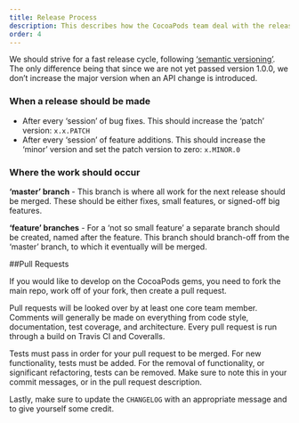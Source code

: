 ```yaml
---
title: Release Process
description: This describes how the CocoaPods team deal with the release process.
order: 4
---
```


We should strive for a fast release cycle, following [‘semantic versioning’](http://semver.org). The only difference being that since we are not yet passed version 1.0.0, we don’t increase the major version when an API change is introduced.

### When a release should be made

* After every ‘session’ of bug fixes. This should increase the ‘patch’ version: `x.x.PATCH`
* After every ‘session’ of feature additions. This should increase the ‘minor’ version and set the patch version to zero: `x.MINOR.0`

### Where the work should occur

**‘master’ branch** - This branch is where all work for the next release should be merged. These should be either fixes, small features, or signed-off big features.

**‘feature’ branches** -  For a ‘not so small feature’ a separate branch should be created, named after the feature. This branch should branch-off from the ‘master’ branch, to which it eventually will be merged.

##Pull Requests

If you would like to develop on the CocoaPods gems, you need to fork the main repo, work off of your fork, then create a pull request.

Pull requests will be looked over by at least one core team member. Comments will generally be made on everything from code style, documentation, test coverage, and architecture. Every pull request is run through a build on Travis CI and Coveralls.

Tests must pass in order for your pull request to be merged. For new functionality, tests must be added. For the removal of functionality, or significant refactoring, tests can be removed. Make sure to note this in your commit messages, or in the pull request description.

Lastly, make sure to update the `CHANGELOG` with an appropriate message and to give yourself some credit.
